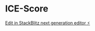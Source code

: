 # ICE-Score

[Edit in StackBlitz next generation editor ⚡️](https://stackblitz.com/~/github.com/eric-s-bot/ICE-Score)